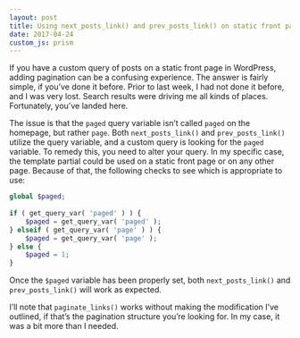 ```yaml
---
layout: post
title: Using next_posts_link() and prev_posts_link() on static front page
date: 2017-04-24
custom_js: prism
---
```

If you have a custom query of posts on a static front page in WordPress, adding pagination can be a confusing experience. The answer is fairly simple, if you’ve done it before. Prior to last week, I had not done it before, and I was very lost. Search results were driving me all kinds of places. Fortunately, you’ve landed here.

The issue is that the `paged` query variable isn’t called `paged` on the homepage, but rather `page`. Both `next_posts_link()` and `prev_posts_link()` utilize the query variable, and a custom query is looking for the `paged` variable. To remedy this, you need to alter your query. In my specific case, the template partial could be used on a static front page or on any other page. Because of that, the following checks to see which is appropriate to use:

```php
global $paged;
    
if ( get_query_var( 'paged' ) ) {
	$paged = get_query_var( 'paged' );
} elseif ( get_query_var( 'page' ) ) {
	$paged = get_query_var( 'page' );
} else {
	$paged = 1;
}
```

Once the `$paged` variable has been properly set, both `next_posts_link()` and `prev_posts_link()` will work as expected.

I’ll note that `paginate_links()` works without making the modification I’ve outlined, if that’s the pagination structure you’re looking for. In my case, it was a bit more than I needed.
